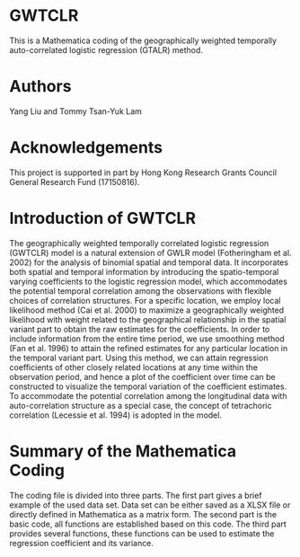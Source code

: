 # GWTCLR
This is a Mathematica coding of the geographically weighted temporally auto-correlated logistic regression (GTALR) method.
# Authors
Yang Liu and Tommy Tsan-Yuk Lam
# Acknowledgements
This project is supported in part by Hong Kong Research Grants Council General Research Fund (17150816).
# Introduction of GWTCLR
The geographically weighted temporally correlated logistic regression (GWTCLR) model is a natural extension of GWLR model (Fotheringham et al. 2002) for the analysis of binomial spatial and temporal data. It incorporates both spatial and temporal information by introducing the spatio-temporal varying coefficients to the logistic regression model, which accommodates the potential temporal correlation among the observations with flexible choices of correlation structures. For a specific location, we employ local likelihood method (Cai et al. 2000) to maximize a geographically weighted likelihood with weight related to the geographical relationship in the spatial variant part to obtain the raw estimates for the coefficients. In order to include information from the entire time period, we use smoothing method (Fan et al. 1996) to attain the refined estimates for any particular location in the temporal variant part. Using this method, we can attain regression coefficients of other closely related locations at any time within the observation period, and hence a plot of the coefficient over time can be constructed to visualize the temporal variation of the coefficient estimates. To accommodate the potential correlation among the longitudinal data with auto-correlation structure as a special case, the concept of tetrachoric correlation (Lecessie et al. 1994) is adopted in the model.
# Summary of the Mathematica Coding
The coding file is divided into three parts. The first part gives a brief example of the used data set. Data set can be either saved as a XLSX file or directly defined in Mathematica as a matrix form. The second part is the basic code, all functions are established based on this code. The third part provides several functions, these functions can be used to estimate the regression coefficient and its variance.
